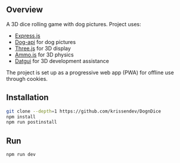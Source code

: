 ## Overview
A 3D dice rolling game with dog pictures.
Project uses:
* [Express.js](https://github.com/expressjs/express/tree/master)
* [Dog-api](https://dog.ceo/api) for dog pictures
* [Three.js](https://github.com/mrdoob/three.js/tree/dev) for 3D display
* [Ammo.js](https://github.com/kripken/ammo.js/) for 3D physics
* [Datgui](https://github.com/dataarts/dat.gui) for 3D development assistance

The project is set up as a progressive web app (PWA) for offline use through cookies.

## Installation
```bash
git clone --depth=1 https://github.com/krissendev/DognDice
npm install
npm run postinstall
```

## Run
```bash
npm run dev
```
